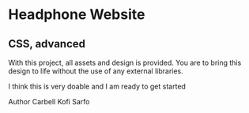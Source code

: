 # Headphone Website
## CSS, advanced

With this project, all assets and design is provided. You are to bring this design to life without the use of any external libraries.

I think this is very doable and I am ready to get started

Author Carbell Kofi Sarfo